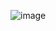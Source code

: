 ![image](https://user-images.githubusercontent.com/57319180/160755600-e87745d1-0ddb-4e5b-bd7e-dcfcc75b4175.png)
